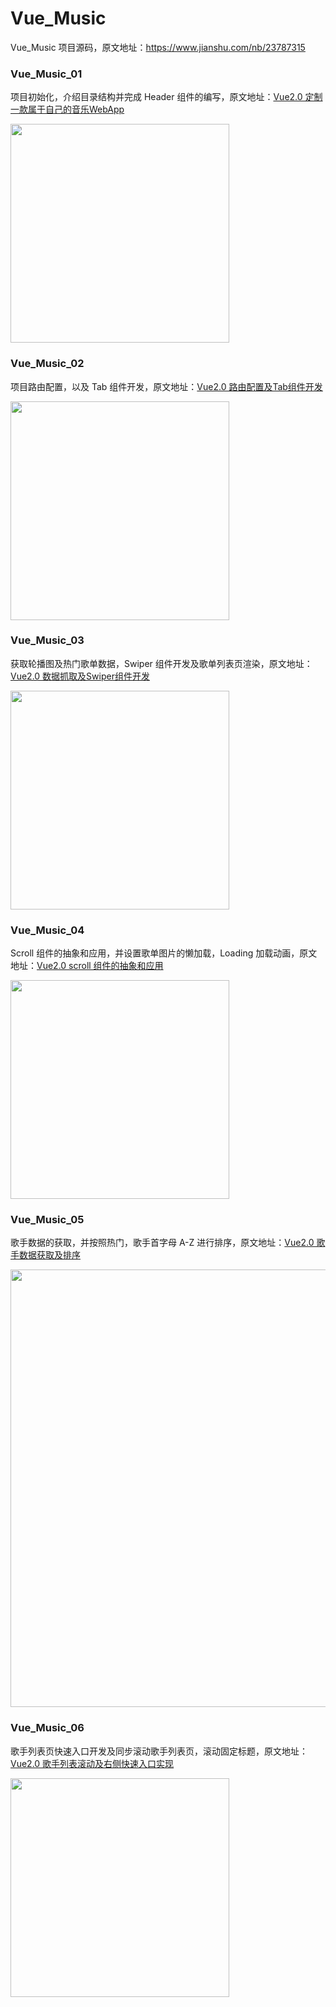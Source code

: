# Vue_Music

Vue_Music 项目源码，原文地址：https://www.jianshu.com/nb/23787315

### Vue_Music_01

项目初始化，介绍目录结构并完成 Header 组件的编写，原文地址：[Vue2.0 定制一款属于自己的音乐WebApp](https://www.jianshu.com/p/fde852e31cda)

<img src="https://upload-images.jianshu.io/upload_images/1662958-ad4cebfaa5b53171.png?imageMogr2/auto-orient/strip%7CimageView2/2/w/377" width="350">

### Vue_Music_02

项目路由配置，以及 Tab 组件开发，原文地址：[Vue2.0 路由配置及Tab组件开发](https://www.jianshu.com/p/9ea0935421c5)

<img src="https://upload-images.jianshu.io/upload_images/1662958-eb2a00438859228d.gif?imageMogr2/auto-orient/strip" width="350">

### Vue_Music_03

获取轮播图及热门歌单数据，Swiper 组件开发及歌单列表页渲染，原文地址：[Vue2.0 数据抓取及Swiper组件开发](https://www.jianshu.com/p/de4a631f4a4a)

<img src="https://upload-images.jianshu.io/upload_images/1662958-1df52ebcadc2375b.gif?imageMogr2/auto-orient/strip%7CimageView2/2/w/450" width="350">

### Vue_Music_04

Scroll 组件的抽象和应用，并设置歌单图片的懒加载，Loading 加载动画，原文地址：[Vue2.0 scroll 组件的抽象和应用](https://www.jianshu.com/p/b7a61470b79d)

<img src="https://upload-images.jianshu.io/upload_images/1662958-bac835ba589e3447.gif?imageMogr2/auto-orient/strip%7CimageView2/2/w/450" width="350">

### Vue_Music_05

歌手数据的获取，并按照热门，歌手首字母 A-Z 进行排序，原文地址：[Vue2.0 歌手数据获取及排序](https://www.jianshu.com/p/4e341651addb)

<img src="https://upload-images.jianshu.io/upload_images/1662958-47d8c777ad4ac2b9.png?imageMogr2/auto-orient/strip%7CimageView2/2/w/700" width="700">

### Vue_Music_06

歌手列表页快速入口开发及同步滚动歌手列表页，滚动固定标题，原文地址：[Vue2.0 歌手列表滚动及右侧快速入口实现](https://www.jianshu.com/p/3036c6e6f389)

<img src="https://upload-images.jianshu.io/upload_images/1662958-c2aec84aab7078b9.gif?imageMogr2/auto-orient/strip%7CimageView2/2/w/449" width="350">
